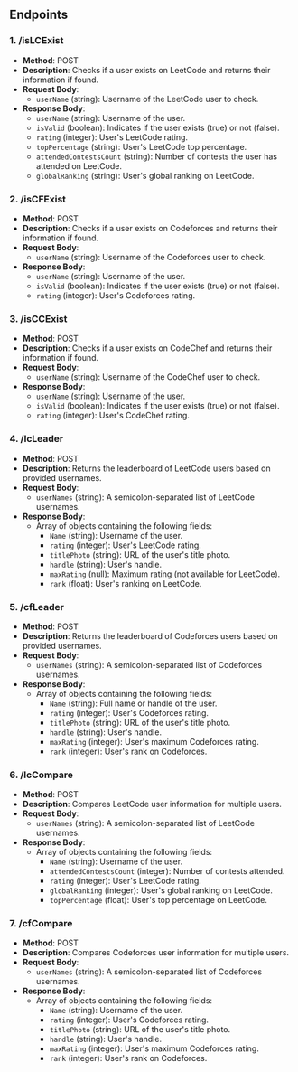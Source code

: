 ## Endpoints

### 1. /isLCExist

- **Method**: POST
- **Description**: Checks if a user exists on LeetCode and returns their information if found.
- **Request Body**:
  - `userName` (string): Username of the LeetCode user to check.
- **Response Body**:
  - `userName` (string): Username of the user.
  - `isValid` (boolean): Indicates if the user exists (true) or not (false).
  - `rating` (integer): User's LeetCode rating.
  - `topPercentage` (string): User's LeetCode top percentage.
  - `attendedContestsCount` (string): Number of contests the user has attended on LeetCode.
  - `globalRanking` (string): User's global ranking on LeetCode.

### 2. /isCFExist

- **Method**: POST
- **Description**: Checks if a user exists on Codeforces and returns their information if found.
- **Request Body**:
  - `userName` (string): Username of the Codeforces user to check.
- **Response Body**:
  - `userName` (string): Username of the user.
  - `isValid` (boolean): Indicates if the user exists (true) or not (false).
  - `rating` (integer): User's Codeforces rating.

### 3. /isCCExist

- **Method**: POST
- **Description**: Checks if a user exists on CodeChef and returns their information if found.
- **Request Body**:
  - `userName` (string): Username of the CodeChef user to check.
- **Response Body**:
  - `userName` (string): Username of the user.
  - `isValid` (boolean): Indicates if the user exists (true) or not (false).
  - `rating` (integer): User's CodeChef rating.

### 4. /lcLeader

- **Method**: POST
- **Description**: Returns the leaderboard of LeetCode users based on provided usernames.
- **Request Body**:
  - `userNames` (string): A semicolon-separated list of LeetCode usernames.
- **Response Body**:
  - Array of objects containing the following fields:
    - `Name` (string): Username of the user.
    - `rating` (integer): User's LeetCode rating.
    - `titlePhoto` (string): URL of the user's title photo.
    - `handle` (string): User's handle.
    - `maxRating` (null): Maximum rating (not available for LeetCode).
    - `rank` (float): User's ranking on LeetCode.

### 5. /cfLeader

- **Method**: POST
- **Description**: Returns the leaderboard of Codeforces users based on provided usernames.
- **Request Body**:
  - `userNames` (string): A semicolon-separated list of Codeforces usernames.
- **Response Body**:
  - Array of objects containing the following fields:
    - `Name` (string): Full name or handle of the user.
    - `rating` (integer): User's Codeforces rating.
    - `titlePhoto` (string): URL of the user's title photo.
    - `handle` (string): User's handle.
    - `maxRating` (integer): User's maximum Codeforces rating.
    - `rank` (integer): User's rank on Codeforces.

### 6. /lcCompare

- **Method**: POST
- **Description**: Compares LeetCode user information for multiple users.
- **Request Body**:
  - `userNames` (string): A semicolon-separated list of LeetCode usernames.
- **Response Body**:
  - Array of objects containing the following fields:
    - `Name` (string): Username of the user.
    - `attendedContestsCount` (integer): Number of contests attended.
    - `rating` (integer): User's LeetCode rating.
    - `globalRanking` (integer): User's global ranking on LeetCode.
    - `topPercentage` (float): User's top percentage on LeetCode.

### 7. /cfCompare

- **Method**: POST
- **Description**: Compares Codeforces user information for multiple users.
- **Request Body**:
  - `userNames` (string): A semicolon-separated list of Codeforces usernames.
- **Response Body**:
  - Array of objects containing the following fields:
    - `Name` (string): Username of the user.
    - `rating` (integer): User's Codeforces rating.
    - `titlePhoto` (string): URL of the user's title photo.
    - `handle` (string): User's handle.
    - `maxRating` (integer): User's maximum Codeforces rating.
    - `rank` (integer): User's rank on Codeforces.
